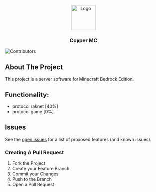 <br/>
<p align="center">
  <a href="https://github.com/TheUnderName/Copper-MC/">
    <img src="https://avatars.githubusercontent.com/u/140397462?s=200&v=4" alt="Logo" width="80" height="80">
  </a>

  <h3 align="center">Copper MC</h3>

![Contributors](https://img.shields.io/github/contributors/Copper-MC/Copper_MC?color=dark-green) 

## About The Project

This project is a server software for Minecraft Bedrock Edition.

## Functionality:
* protocol raknet [40%]
* protocol game [0%]

## Issues
See the [open issues](https://github.com/TheUnderName/Copper-MC/issues) for a list of proposed features (and known issues).

### Creating A Pull Request

1. Fork the Project
2. Create your Feature Branch
3. Commit your Changes
4. Push to the Branch
5. Open a Pull Request
